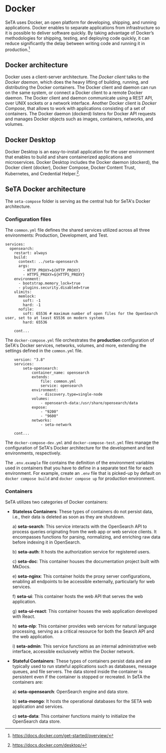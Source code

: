# Docker   
SeTA uses Docker, an open platform for developing, shipping, and running applications. Docker enables to separate applications from infrastructure so it is possible to deliver software quickly. By taking advantage of Docker’s methodologies for shipping, testing, and deploying code quickly, it can reduce significantly the delay between writing code and running it in production.[^1]



## Docker architecture

Docker uses a client-server architecture. The *Docker client* talks to the *Docker daemon*, which does the heavy lifting of building, running, and distributing the Docker containers. The Docker client and daemon can run on the same system, or connect a Docker client to a remote Docker daemon. The Docker client and daemon communicate using a REST API, over UNIX sockets or a network interface. Another Docker client is *Docker Compose*, that allows to work with applications consisting of a set of containers.  The Docker daemon (dockerd) listens for Docker API requests and manages Docker objects such as images, containers, networks, and volumes.      

## Docker Desktop

Docker Desktop is an easy-to-install application for the user environment that enables to build and share containerized applications and microservices. Docker Desktop includes the Docker daemon (dockerd), the Docker client (docker), Docker Compose, Docker Content Trust, Kubernetes, and Credential Helper.[^2].



## SeTA Docker architecture

The `seta-compose` folder is serving as the central hub for SeTA's Docker architecture.

### Configuration files

The `common.yml` file defines the shared services utilized across all three environments: Production, Development, and Test.

```
services:
  opensearch:
    restart: always
    build:
      context: ../seta-opensearch
      args:
        - HTTP_PROXY=${HTTP_PROXY}
        - HTTPS_PROXY=${HTTPS_PROXY}
    environment:
      - bootstrap.memory_lock=true
      - plugins.security.disabled=true
    ulimits:
      memlock:
        soft: -1
        hard: -1
      nofile:
        soft: 65536 # maximum number of open files for the OpenSearch user, set to at least 65536 on modern systems
        hard: 65536
    
    cont...
```

The `docker-compose.yml` file orchestrates the **production** configuration of SeTA's Docker services, networks, volumes, and more, extending the settings defined in the `common.yml` file.

```
    version: "3.8"
    services:
        seta-opensearch:
            container_name: opensearch
            extends:
                file: common.yml
                service: opensearch
            environment:
                - discovery.type=single-node
            volumes:
                - opensearch-data:/usr/share/opensearch/data
            expose:
                - "9200"
                - "9600"
            networks:
                - seta-network  

    cont...
```

The `docker-compose-dev.yml` and `docker-compose-test.yml` files manage the configuration of SeTA's Docker architecture for the development and test environments, respectively.

The `.env.example` file contains the definition of the environment variables used in containers that you have to define in a separate text file for each environment.
For example,  create an `.env` file that is picked-up by default on `docker compose build` and `docker compose up` for production environment.

### Containers
SeTA utilizes two categories of Docker containers:

- **Stateless Containers**: These types of containers do not persist data, i.e., their data is deleted as soon as they are shutdown.

    a) **seta-search**:  This service interacts with the OpenSearch API to process queries originating from the web app or web service clients.  It encompasses functions for parsing, normalizing, and enriching raw data before indexing it in OpenSearch.

    b) **seta-auth**: It hosts the authorization service for registered users.

    c) **seta-doc**: This container houses the documentation project built with MkDocs.

    e) **seta-nginx**: This container holds the proxy server configurations, enabling all endpoints to be accessible externally, particularly for web services.

    f) **seta-ui**: This container hosts the web API that serves the web application.

    g) **seta-ui-react**: This container houses the web application developed with React.

    h) **seta-nlp**: This container provides web services for natural language processing, serving as a critical resource for both the Search API and the web application.

    i) **seta-admin**: This service functions as an internal administrative web interface, accessible exclusively within the Docker network.

- **Stateful Containers**: These types of containers persist data and are typically used to run stateful applications such as databases, message queues, and file servers. The data stored inside the container is persistent even if the container is stopped or recreated.  In SeTA the containers are:    

    a) **seta-opensearch**: OpenSearch engine and data store.

    b) **seta-mongo**: It hosts the operational databases for the SETA web application and services.

    c) **seta-data**: This container functions mainly to initialize the OpenSearch data store.



[^1]: https://docs.docker.com/get-started/overview/
[^2]: https://docs.docker.com/desktop/